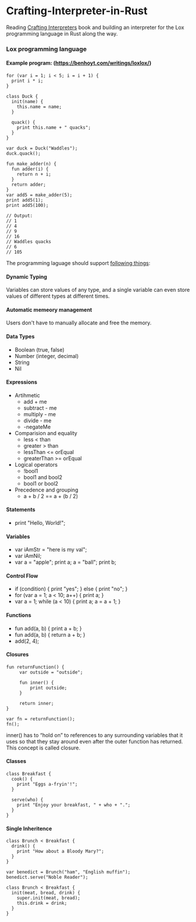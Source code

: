 # Crafting-Interpreter-in-Rust
Reading [Crafting Interpreters](https://craftinginterpreters.com/contents.html#top) book and building an interpreter for the Lox programming language in Rust along the way.

### Lox programming language

#### Example program: (https://benhoyt.com/writings/loxlox/)
```
for (var i = 1; i < 5; i = i + 1) {
  print i * i;
}

class Duck {
  init(name) {
    this.name = name;
  }

  quack() {
    print this.name + " quacks";
  }
}

var duck = Duck("Waddles");
duck.quack();

fun make_adder(n) {
  fun adder(i) {
    return n + i;
  }
  return adder;
}
var add5 = make_adder(5);
print add5(1);
print add5(100);

// Output:
// 1
// 4
// 9
// 16
// Waddles quacks
// 6
// 105

```


The programming laguage should support [following things](https://craftinginterpreters.com/the-lox-language.html):

#### Dynamic Typing
Variables can store values of any type, and a single variable can even store values of different types at different times.
#### Automatic memeory management
Users don't have to manually allocate and free the memory.
#### Data Types
   - Boolean (true, false)
   - Number (integer, decimal)
   - String 
   - Nil
#### Expressions
   - Artihmetic
     - add + me
     - subtract - me
     - multiply - me
     - divide - me
     - -negateMe
   - Comparision and equality
     - less < than
     - greater > than
     - lessThan <= orEqual
     - greaterThan >= orEqual
   - Logical operators
     - !bool1
     - bool1 and bool2
     - bool1 or bool2
   - Precedence and grouping
     - a + b / 2 == a + (b / 2)
#### Statements
   - print "Hello, World!";
#### Variables
   - var iAmStr = "here is my val";
   - var iAmNil;
   - var a = "apple"; print a; a = "ball"; print b;
#### Control Flow
   - if (condition) { print "yes"; } else { print "no"; }
   - for (var a = 1; a < 10; a++) { print a; }
   - var a = 1; while (a < 10) { print a; a = a + 1; }
#### Functions
   - fun add(a, b) { print a + b; }
   - fun add(a, b) { return a + b; }
   - add(2, 4);
#### Closures
   ```
fun returnFunction() {
        var outside = "outside";

        fun inner() {
            print outside;
        }

        return inner;
}

var fn = returnFunction();
fn();
   ```
inner() has to “hold on” to references to any surrounding variables that it uses so that they stay around even after the outer function has returned. This concept is called closure.
#### Classes
```
class Breakfast {
  cook() {
    print "Eggs a-fryin'!";
  }

  serve(who) {
    print "Enjoy your breakfast, " + who + ".";
  }
}
```
#### Single Inheritence
```
class Brunch < Breakfast {
  drink() {
    print "How about a Bloody Mary?";
  }
}

var benedict = Brunch("ham", "English muffin");
benedict.serve("Noble Reader");
```
```
class Brunch < Breakfast {
  init(meat, bread, drink) {
    super.init(meat, bread);
    this.drink = drink;
  }
}
```
